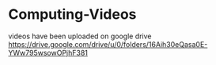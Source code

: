 # Computing-Videos
videos have been uploaded on google drive
https://drive.google.com/drive/u/0/folders/16Aih30eQasa0E-YWw795wsowOPjhF381

